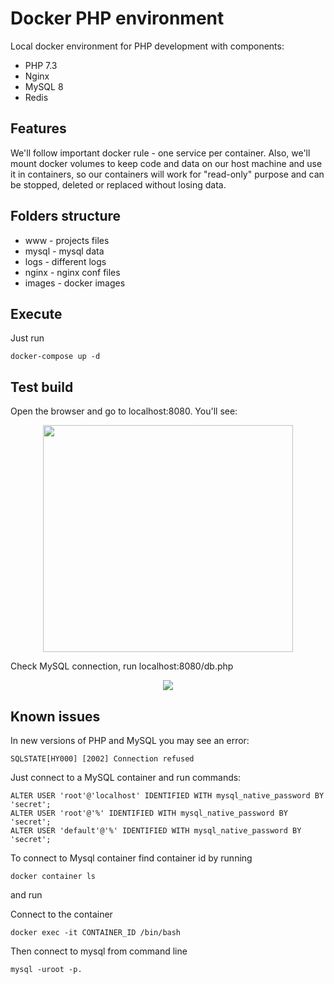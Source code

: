 # Docker PHP environment

Local docker environment for PHP development with components:

* PHP 7.3
* Nginx
* MySQL 8
* Redis

## Features
We'll follow important docker rule - one service per container.  Also, we'll mount docker volumes to keep code and data on our host machine and use it in containers, so our containers will work for "read-only" purpose and can be stopped, deleted or replaced without losing data.



## Folders structure
* www - projects files
* mysql - mysql data
* logs - different logs
* nginx -  nginx conf files
* images - docker images

## Execute
Just run
```
docker-compose up -d
``` 

## Test build
Open the browser and go to localhost:8080. You'll see:
<p align="center">
  <img width="400" height="363" src="https://codingwar.com/sites/default/files/images/docker_phpinfo.png">
</p>

Check MySQL connection, run localhost:8080/db.php

<p align="center">
  <img src="https://codingwar.com/sites/default/files/images/docker_mysql.png">
</p>


## Known issues

In new versions of PHP and MySQL you may see an error:
```
SQLSTATE[HY000] [2002] Connection refused
```

Just connect to a MySQL container and run commands:
```
ALTER USER 'root'@'localhost' IDENTIFIED WITH mysql_native_password BY 'secret';
ALTER USER 'root'@'%' IDENTIFIED WITH mysql_native_password BY 'secret';
ALTER USER 'default'@'%' IDENTIFIED WITH mysql_native_password BY 'secret';
```

To connect to Mysql container find container id by running 
```
docker container ls
``` 
and run

Connect to the container
```
docker exec -it CONTAINER_ID /bin/bash 
```
Then connect to mysql from command line  
```
mysql -uroot -p.
```
